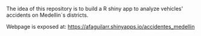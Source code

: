 The idea of this repository is to build a R shiny app to analyze vehicles' accidents on Medellin´s districts.

Webpage is exposed at: https://afaguilarr.shinyapps.io/accidentes_medellin
